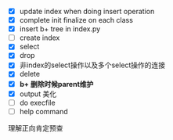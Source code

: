 - [x] update index when doing insert operation
- [x] complete init finalize on each class
- [x] insert b+ tree in index.py
- [ ] create index
- [x] select
- [x] drop
- [x] 非index的select操作以及多个select操作的连接
- [x] delete
- [x] **b+ 删除时候parent维护**
- [x] output 美化
- [ ] do execfile
- [ ] help command

理解正向肯定预查







